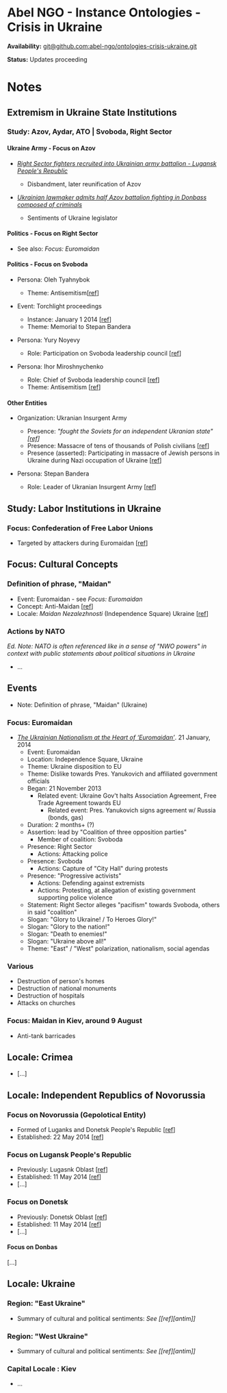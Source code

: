 Abel NGO - Instance Ontologies - Crisis in Ukraine
==================================================

**Availability:** [git@github.com:abel-ngo/ontologies-crisis-ukraine.git](https://github.com/abel-ngo/ontologies-crisis-ukraine)

**Status:** Updates proceeding

# Notes

## Extremism in Ukraine State Institutions

### Study: Azov, Aydar, ATO  | Svoboda, Right Sector

#### Ukraine Army - Focus on Azov

* _[Right Sector fighters recruited into Ukrainian army battalion - Lugansk People's Republic](http://voiceofrussia.com/news/2014_06_28/Right-Sector-fighters-recruited-into-Ukrainian-army-battalion-Lugansk-Peoples-Republic-6642/)_
    * Disbandment, later reunification of Azov

* _[Ukrainian lawmaker admits half Azov battalion fighting in Donbass composed of criminals](http://voiceofrussia.com/news/2014_06_24/Ukrainian-lawmaker-admits-half-Azov-battalion-fighting-in-Donbass-composed-of-criminals-3274/)_
    * Sentiments of Ukraine legislator


#### Politics - Focus on Right Sector

* See also: _Focus: Euromaidan_


#### Politics - Focus on Svoboda

* Persona: Oleh Tyahnybok
    * Theme: Antisemitism[[ref][report_euromaidan]]

* Event: Torchlight proceedings
    * Instance: January 1 2014 [[ref][report_euromaidan]]
    * Theme: Memorial to Stepan Bandera

* Persona: Yury Noyevy
    * Role: Participation on Svoboda leadership council [[ref][report_euromaidan]]

* Persona: Ihor Miroshnychenko
    * Role: Chief of Svoboda leadership council [[ref][report_euromaidan]]
    * Theme: Antisemitism [[ref][report_euromaidan]]

#### Other Entities

* Organization: Ukranian Insurgent Army
    * Presence: _"fought the Soviets for an independent Ukranian state" [[ref][report_euromaidan]]_
    * Presence: Massacre of tens of thousands of Polish civilians [[ref][report_euromaidan]]
    * Presence (asserted): Participating in massacre of Jewish persons in Ukraine during Nazi occupation of Ukraine [[ref][report_euromaidan]]

* Persona: Stepan Bandera
    * Role: Leader of Ukranian Insurgent Army [[ref][report_euromaidan]]


## Study: Labor Institutions in Ukraine

### Focus: Confederation of Free Labor Unions

* Targeted by attackers during Euromaidan  [[ref][report_euromaidan]]

## Focus: Cultural Concepts

### Definition of phrase, "Maidan"

* Event: Euromaidan - see _Focus: Euromaidan_
* Concept: Anti-Maidan [[ref](http://en.wikipedia.org.advanc.io/wiki/Anti-Maidan)]
* Locale: _Maidan Nezalezhnosti_ (Independence Square) Ukraine [[ref](http://en.wikipedia.org.advanc.io/wiki/Maidan_Nezalezhnosti)]

### Actions by NATO

_Ed. Note: NATO is often referenced like in a sense of "NWO powers" in context with public statements about political situations in Ukraine_

* ...

## Events

* Note: Definition of phrase, "Maidan" (Ukraine)

### Focus: Euromaidan

* _[The Ukrainian Nationalism at the Heart of ‘Euromaidan’][report_euromaidan]_. 21 January, 2014
    * Event: Euromaidan
    * Location: Independence Square, Ukraine
    * Theme: Ukraine disposition to EU
    * Theme: Dislike towards Pres. Yanukovich and affiliated government officials
    * Began: 21 November 2013
        * Related event: Ukraine Gov't halts Association Agreement, Free Trade Agreement towards EU
            * Related event: Pres. Yanukovich signs agreement w/ Russia (bonds, gas)
    * Duration: 2 months+ (?)
    * Assertion: lead by "Coalition of three opposition parties"
        * Member of coalition: Svoboda
    * Presence: Right Sector
        * Actions: Attacking police
    * Presence: Svoboda
        * Actions: Capture of "City Hall" during protests
    * Presence: "Progressive activists"
        * Actions: Defending against extremists
        * Actions: Protesting, at allegation of existing government supporting police violence
    * Statement: Right Sector alleges "pacifism" towards Svoboda, others in said "coalition"
    * Slogan: "Glory to Ukraine! / To Heroes Glory!"
    * Slogan: "Glory to the nation!"
    * Slogan: "Death to enemies!"
    * Slogan: "Ukraine above all!"
    * Theme: "East" / "West" polarization, nationalism, social agendas


### Various

* Destruction of person's homes
* Destruction of national monuments
* Destruction of hospitals
* Attacks on churches

### Focus: Maidan in Kiev, around 9 August

* Anti-tank barricades

## Locale: Crimea

* [...]

## Locale: Independent Republics of Novorussia

### Focus on Novorussia (Gepolotical Entity)

* Formed of Luganks and Donetsk People's Republic [[ref][novowp]]
* Established: 22 May 2014 [[ref][novowp]]

### Focus on Lugansk People's Republic

* Previously: Lugasnk Oblast [[ref][refnd2014]]
* Established: 11 May 2014 [[ref][refnd2014]]
* [...]

### Focus on Donetsk

* Previously: Donetsk Oblast [[ref][refnd2014]]
* Established: 11 May 2014 [[ref][refnd2014]]
* [...]

#### Focus on Donbas

[...]

## Locale: Ukraine

### Region: "East Ukraine"

* Summary of cultural and political sentiments: _See [[ref][antim]]_

### Region: "West Ukraine"

* Summary of cultural and political sentiments: _See [[ref][antim]]_

### Capital Locale : Kiev

* ...


[report_euromaidan]: http://www.thenation.com/article/178013/ukrainian-nationalism-heart-euromaidan
[refnd2014]: http://en.wikipedia.org.advanc.io/wiki/Donetsk_and_Luhansk_status_referendums,_2014
[novowp]: http://en.wikipedia.org.advanc.io/wiki/Novorussia
[antimB]: http://www.globalresearch.ca/ukraine-the-anti-maidan-begins/5377773
